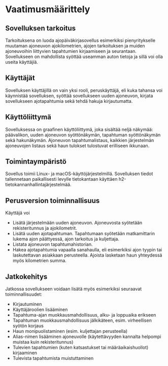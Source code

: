 # Vaatimusmäärittely
## Sovelluksen tarkoitus
Tarkoituksena on luoda ajopäiväkirjasovellus esimerkiksi pienyritykselle muutaman ajoneuvon 
ajokilometrien, ajojen tarkoituksen ja muiden ajoneuvoihin liittyvien tapahtumien kirjaamiseen ja seurantaan. 
Sovellukseen on mahdollista syöttää useamman auton tietoja ja sillä voi olla useita käyttäjiä.

## Käyttäjät
Sovelluksen käyttäjillä on vain yksi rooli, peruskäyttäjä, eli kuka tahansa voi käynnistää sovelluksen, syöttää 
sovellukseen uuden ajoneuvon, kirjata sovellukseen ajotapahtumia sekä tehdä hakuja kirjautumatta.

## Käyttöliittymä
Sovelluksessa on graafinen käyttöliittymä, joka sisältää neljä näkymää: päävalikon, uuden ajoneuvon 
syöttönäkymän, tapahtuman syöttönäkymän sekä hakunäkymän. Ajoneuvon tapahtumalistaus, kaikkien järjestelmän ajoneuvojen listaus sekä haun tulokset tulostuvat erilliseen ikkunaan.

## Toimintaympäristö
Sovellus toimii Linux- ja macOS-käyttöjärjestelmillä. Sovelluksen tiedot tallennetaan paikallisesti levylle tietokantaan käyttäen h2-tietokannanhallintajärjestelmää.

## Perusversion toiminnallisuus
Käyttäjä voi
* Lisätä järjestelmään uuden ajoneuvon. Ajoneuvosta syötetään rekisteritunnus ja ajokilometrit.
* Lisätä uuden ajotapahtuman. Tapahtumaan syötetään matkamittarin lukema ajon päättyessä, ajon tarkoitus ja kuljettaja.
* Listata ajoneuvon tapahtumahistorian.
* Hakea ajotapahtumia vapaalla sanahaulla, eli esimerkiksi ajon tyypin tai laskutettavan asiakkaan perusteella. Ajoista lasketaan haun yhteydessä myös kilometrien summa.

## Jatkokehitys

Jatkossa sovellukseen voidaan lisätä myös esimerkiksi seuraavat toiminnallisuudet:
* Kirjautuminen
* Käyttäjäroolien lisääminen
* Tapahtuma-ajan muokkausmahdollisuus, alku- ja loppuaika erikseen
* Tapahtuman muokkausmahdollisuus jälkikäteen, esim. virheellisen syötön korjaus
* Haun monipuolistaminen (esim. kuljettajan perusteella)
* Alias-nimen lisääminen ajoneuvolle (käytettävyyden kannalta helpompi muistaa kuin rekisteritunnus)
* Tulevien tapahtumien (kuten katsastukset tai määräaikaishuollot) kirjaaminen
* Tulevista tapahtumista muistuttaminen




